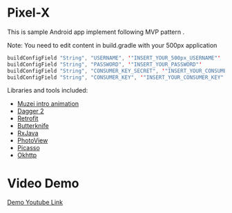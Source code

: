 # Pixel-X
This is sample Android app implement following MVP pattern .

Note: You need to edit content in build.gradle with your 500px application 
```java
buildConfigField "String", "USERNAME", '"INSERT_YOUR_500px_USERNAME"'
buildConfigField "String", "PASSWORD", '"INSERT_YOUR_PASSWORD"'
buildConfigField "String", "CONSUMER_KEY_SECRET", '"INSERT_YOUR_CONSUMER_KEY_SECRET"'
buildConfigField "String", "CONSUMER_KEY", '"INSERT_YOUR_CONSUMER_KEY"'
```

Libraries and tools included:
* [Muzei intro animation](http://www.muzei.co/)
* [Dagger 2](http://google.github.io/dagger/)
* [Retrofit](http://square.github.io/retrofit/) 
* [Butterknife](http://jakewharton.github.io/butterknife/)
* [RxJava](https://github.com/ReactiveX/RxJava)
* [PhotoView](https://github.com/chrisbanes/PhotoView)
* [Picasso](https://github.com/square/picasso)
* [Okhttp](http://square.github.io/okhttp/)


# Video Demo

[Demo Youtube Link](https://www.youtube.com/watch?v=1Eo0f2RlXZg)
